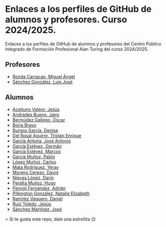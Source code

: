 # Enlaces a los perfiles de GitHub de alumnos y profesores. Curso 2024/2025.

Enlaces a los perfiles de GitHub de alumnos y profesores del Centro Público Integrado de Formación Profesional Alan Turing del curso 2024/2025.

## Profesores

* [Ronda Carracao, Miguel Ángel](https://github.com/profemronda)
* [Sánchez González, Luis José](https://github.com/LuisJoseSanchez)

## Alumnos

* [Aceituno Valero, Jesús]()
* [Andrades Bueno, Jairo](https://github.com/jairopo)
* [Bermúdez Gallego, Oscar](https://github.com/OscarBermudez38)
* [Borja Bravo](https://github.com/boorjabraavo21)
* [Burgos García, Denise]()
* [Del Rosal Aguirre, Tristán Enrique]()
* [García Antona, José Antonio](https://github.com/Antonioantona)
* [García Estévez, Germán](https://github.com/germangarest)
* [García Estévez, Marcos](https://github.com/warc0s)
* [García Muñoz, Pablo]()
* [López Muñoz, Carlos](https://github.com/carloslopez04)
* [Mata Rodríguez, Yeray](https://github.com/YerayMR)
* [Moreno Cerezo, David](https://github.com/DavidMoCe)
* [Nievas López, Darío](https://github.com/Darnielop)
* [Peralta Muñoz, Hugo]()
* [Perogil Fernández, Adrián](https://github.com/imchopi)
* [Pilkington González, Natalie Elizabeth](https://github.com/napilkington)
* [Ramírez Vaquero, Daniel]()
* [Ruiz Toledo, Jesús](https://github.com/jesusruiztoledo)
* [Sánchez Martínez, José]()

:star: Si te gusta este repo, dale una estrellita :wink:
